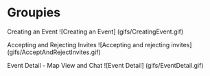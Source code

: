 Groupies
==========

Creating an Event
![Creating an Event] 
(gifs/CreatingEvent.gif)

Accepting and Rejecting Invites
![Accepting and rejecting invites] 
(gifs/AcceptAndRejectInvites.gif)

Event Detail - Map View and Chat
![Event Detail] 
(gifs/EventDetail.gif)
